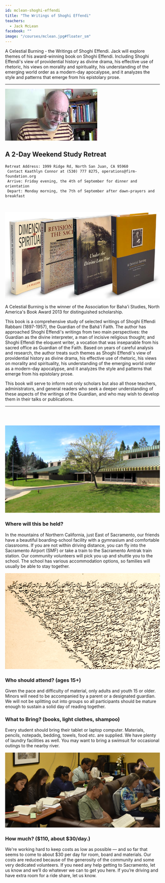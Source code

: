 ```yaml
---
id: mclean-shoghi-effendi
title: "The Writings of Shoghi Effendi"
teachers:
  - Jack McLean
facebook: ""
image: "/courses/mclean.jpg#floater_sm"
---
```


A Celestial Burning - the Writings of Shoghi Effendi. Jack will explore themes of his award-winning book on Shoghi Effendi. Including Shoghi Effendi's view of providential history as divine drama, his effective use of rhetoric, his views on morality and spirituality, his understanding of the emerging world order as a modern-day apocalypse, and it analyzes the style and patterns that emerge from his epistolary prose.


---


![jack mclean](/courses/mclean-wide.jpg#full)

## A 2-Day Weekend Study Retreat

```
Retreat Address: 1999 Ridge Rd, North San Juan, CA 95960
 Contact Kaathlyn Connor at (530) 777 8275, operations@firm-foundation.org
 Arrive: Friday evening, the 4th of September for dinner and orientation
 Depart: Monday morning, the 7th of September after dawn-prayers and breakfast
```

<br>

![temple front](/courses/mclean_books.jpg#floater2)


A Celestial Burning is the winner of the Association for Baha'i Studies, North America's Book Award 2013 for distinguished scholarship.

This book is a comprehensive study of selected writings of Shoghi Effendi Rabbani (1897-1957), the Guardian of the Bahá'í Faith. The author has approached Shoghi Effendi's writings from two main perspectives: the Guardian as the divine interpreter, a man of incisive religious thought; and Shoghi Effendi the eloquent writer, a vocation that was inseparable from his sacred office as Guardian of the Faith. Based on years of careful analysis and research, the author treats such themes as Shoghi Effendi's view of providential history as divine drama, his effective use of rhetoric, his views on morality and spirituality, his understanding of the emerging world order as a modern-day apocalypse, and it analyzes the style and patterns that emerge from his epistolary prose.

This book will serve to inform not only scholars but also all those teachers, administrators, and general readers who seek a deeper understanding of these aspects of the writings of the Guardian, and who may wish to develop them in their talks or publications.


---
<br><br>


![school front](/courses/school-front2.jpg#floater)
### Where will this be held?

In the mountains of Northern California, just East of Sacramento, our friends have a beautiful boarding-school facility with a gymnasium and comfortable classrooms. If you are not within driving distance, you can fly into the Sacramento Airport (SMF) or take a train to the Sacramento Amtrak train station. Our community volunteers will pick you up and shuttle you to the school. The school has various accommodation options, so families will usually be able to stay together.



![closeup of haykal](/courses/haykal-close.png#floater2)
### Who should attend? (ages 15+)

Given the pace and difficulty of material, only adults and youth 15 or older. Minors will need to be accompanied by a parent or a designated guardian. We will not be splitting out into groups so all participants should be mature enough to sustain a solid day of reading together.



### What to Bring? (books, light clothes, shampoo)

Every student should bring their tablet or laptop computer. Materials, pencils, notepads, bedding, towels, food etc. are supplied. We have plenty of laundry facilities as well. You may want to bring a swimsuit for occasional outings to the nearby river.


![participants](/db-challenge/db-banner-2019.jpg#floater)

### How much? ($110, about $30/day.)

We're working hard to keep costs as low as possible — and so far that seems to come to about $30 per day for room, board and materials. Our costs are reduced because of the generosity of the community and some very dedicated volunteers. If you need any help getting to Sacramento, let us know and we’ll do whatever we can to get you here. If you’re driving and have extra room for a ride share, let us know.

<br><br><br><br>
